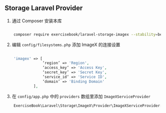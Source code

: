 ## Storage Laravel Provider

1. 通过 Composer 安装本库

```bash

    composer require exercisebook/laravel-storage-imagex --stability=beta

```

2. 编辑 `config/filesystems.php` 添加 ImageX 的连接设置

```php
   
    'imagex' => [
                 ‘region’ => 'Region',
                 ‘access_key‘ => 'Access Key',
                 ‘secret_key’ => 'Secret Key',
                 ‘service_id‘ => 'Service ID',
                 ‘domain’ => 'Binding Domain'
             ],

```

3. 在 `config/app.php` 中的 `providers` 数组里添加 `ImageXServiceProvider`

```php
    ExerciseBook\Laravel\Storage\ImageX\Provider\ImageXServiceProvider::class,
```
